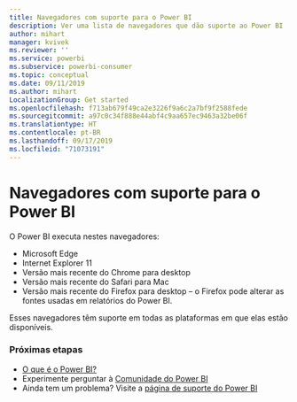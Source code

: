 ```yaml
---
title: Navegadores com suporte para o Power BI
description: Ver uma lista de navegadores que dão suporte ao Power BI
author: mihart
manager: kvivek
ms.reviewer: ''
ms.service: powerbi
ms.subservice: powerbi-consumer
ms.topic: conceptual
ms.date: 09/11/2019
ms.author: mihart
LocalizationGroup: Get started
ms.openlocfilehash: f713ab679f49ca2e3226f9a6c2a7bf9f2588fede
ms.sourcegitcommit: a97c0c34f888e44abf4c9aa657ec9463a32be06f
ms.translationtype: HT
ms.contentlocale: pt-BR
ms.lasthandoff: 09/17/2019
ms.locfileid: "71073191"
---
```

# <a name="supported-browsers-for-power-bi"></a>Navegadores com suporte para o Power BI
O Power BI executa nestes navegadores:

* Microsoft Edge
* Internet Explorer 11
* Versão mais recente do Chrome para desktop
* Versão mais recente do Safari para Mac
* Versão mais recente do Firefox para desktop – o Firefox pode alterar as fontes usadas em relatórios do Power BI.

Esses navegadores têm suporte em todas as plataformas em que elas estão disponíveis.

### <a name="next-steps"></a>Próximas etapas
* [O que é o Power BI?](../power-bi-overview.md)
* Experimente perguntar à [Comunidade do Power BI](http://community.powerbi.com/)
* Ainda tem um problema? Visite a [página de suporte do Power BI](https://powerbi.microsoft.com/support/)

